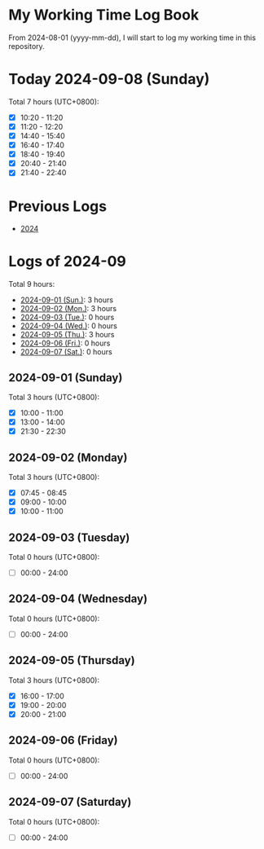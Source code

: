# My Working Time Log Book

From 2024-08-01 (yyyy-mm-dd), I will start to log my working time in this repository.

# Today 2024-09-08 (Sunday)

Total 7 hours (UTC+0800):
- [x] 10:20 - 11:20
- [x] 11:20 - 12:20
- [x] 14:40 - 15:40
- [x] 16:40 - 17:40
- [x] 18:40 - 19:40
- [x] 20:40 - 21:40
- [x] 21:40 - 22:40

# Previous Logs

- [2024](./2024/2024.md)

# Logs of 2024-09

Total 9 hours:
- [2024-09-01 (Sun.)](#2024-09-01-sunday): 3 hours
- [2024-09-02 (Mon.)](#2024-09-02-monday): 3 hours
- [2024-09-03 (Tue.)](#2024-09-03-tuesday): 0 hours
- [2024-09-04 (Wed.)](#2024-09-04-wednesday): 0 hours
- [2024-09-05 (Thu.)](#2024-09-05-thursday): 3 hours
- [2024-09-06 (Fri.)](#2024-09-06-friday): 0 hours
- [2024-09-07 (Sat.)](#2024-09-07-saturday): 0 hours

## 2024-09-01 (Sunday)

Total 3 hours (UTC+0800):
- [x] 10:00 - 11:00
- [x] 13:00 - 14:00
- [x] 21:30 - 22:30

## 2024-09-02 (Monday)

Total 3 hours (UTC+0800):
- [x] 07:45 - 08:45
- [x] 09:00 - 10:00
- [x] 10:00 - 11:00

## 2024-09-03 (Tuesday)

Total 0 hours (UTC+0800):
- [ ] 00:00 - 24:00

## 2024-09-04 (Wednesday)

Total 0 hours (UTC+0800):
- [ ] 00:00 - 24:00

## 2024-09-05 (Thursday)

Total 3 hours (UTC+0800):
- [x] 16:00 - 17:00
- [x] 19:00 - 20:00
- [x] 20:00 - 21:00

## 2024-09-06 (Friday)

Total 0 hours (UTC+0800):
- [ ] 00:00 - 24:00

## 2024-09-07 (Saturday)

Total 0 hours (UTC+0800):
- [ ] 00:00 - 24:00
